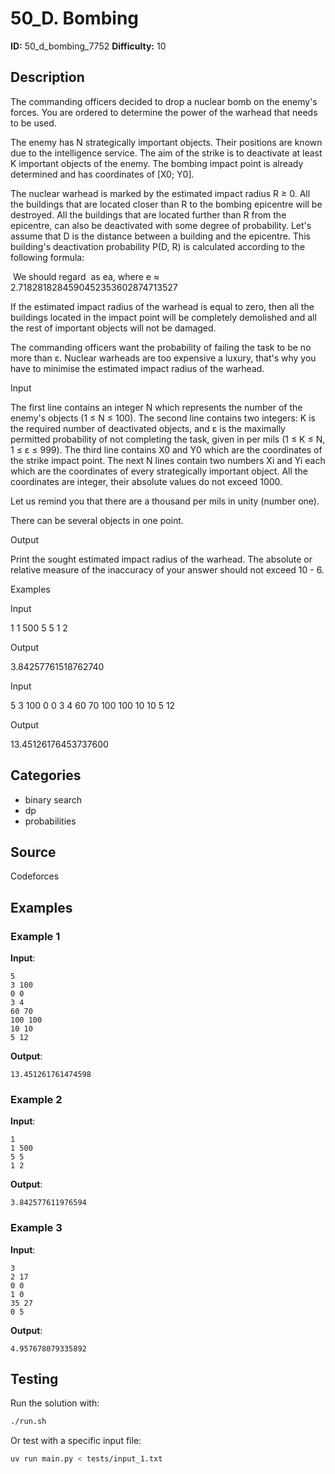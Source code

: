 # 50_D. Bombing

**ID:** 50_d_bombing_7752
**Difficulty:** 10

## Description

The commanding officers decided to drop a nuclear bomb on the enemy's forces. You are ordered to determine the power of the warhead that needs to be used.

The enemy has N strategically important objects. Their positions are known due to the intelligence service. The aim of the strike is to deactivate at least K important objects of the enemy. The bombing impact point is already determined and has coordinates of [X0; Y0].

The nuclear warhead is marked by the estimated impact radius R ≥ 0. All the buildings that are located closer than R to the bombing epicentre will be destroyed. All the buildings that are located further than R from the epicentre, can also be deactivated with some degree of probability. Let's assume that D is the distance between a building and the epicentre. This building's deactivation probability P(D, R) is calculated according to the following formula: 

<image> We should regard <image> as ea, where e ≈ 2.7182818284590452353602874713527

If the estimated impact radius of the warhead is equal to zero, then all the buildings located in the impact point will be completely demolished and all the rest of important objects will not be damaged.

The commanding officers want the probability of failing the task to be no more than ε. Nuclear warheads are too expensive a luxury, that's why you have to minimise the estimated impact radius of the warhead. 

Input

The first line contains an integer N which represents the number of the enemy's objects (1 ≤ N ≤ 100). The second line contains two integers: K is the required number of deactivated objects, and ε is the maximally permitted probability of not completing the task, given in per mils (1 ≤ K ≤ N, 1 ≤ ε ≤ 999). The third line contains X0 and Y0 which are the coordinates of the strike impact point. The next N lines contain two numbers Xi and Yi each which are the coordinates of every strategically important object. All the coordinates are integer, their absolute values do not exceed 1000.

Let us remind you that there are a thousand per mils in unity (number one).

There can be several objects in one point.

Output

Print the sought estimated impact radius of the warhead. The absolute or relative measure of the inaccuracy of your answer should not exceed 10 - 6.

Examples

Input

1
1 500
5 5
1 2


Output

3.84257761518762740


Input

5
3 100
0 0
3 4
60 70
100 100
10 10
5 12


Output

13.45126176453737600

## Categories

- binary search
- dp
- probabilities

## Source

Codeforces

## Examples

### Example 1

**Input**:
```
5
3 100
0 0
3 4
60 70
100 100
10 10
5 12
```

**Output**:
```
13.451261761474598
```

### Example 2

**Input**:
```
1
1 500
5 5
1 2
```

**Output**:
```
3.842577611976594
```

### Example 3

**Input**:
```
3
2 17
0 0
1 0
35 27
0 5
```

**Output**:
```
4.957678079335892
```


## Testing

Run the solution with:

```bash
./run.sh
```

Or test with a specific input file:

```bash
uv run main.py < tests/input_1.txt
```
